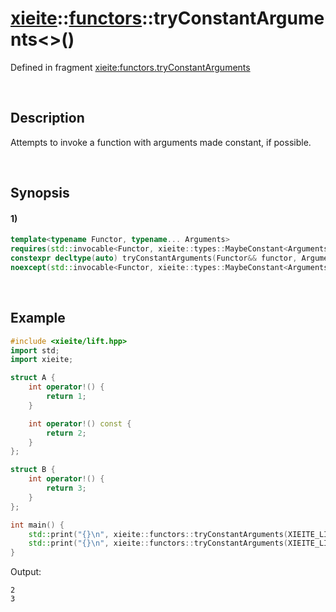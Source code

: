 # [xieite](../../xieite.md)\:\:[functors](../../functors.md)\:\:tryConstantArguments\<\>\(\)
Defined in fragment [xieite:functors.tryConstantArguments](../../../src/functors/try_constant_arguments.cpp)

&nbsp;

## Description
Attempts to invoke a function with arguments made constant, if possible.

&nbsp;

## Synopsis
#### 1)
```cpp
template<typename Functor, typename... Arguments>
requires(std::invocable<Functor, xieite::types::MaybeConstant<Arguments, true>...> || std::invocable<Functor, Arguments...>)
constexpr decltype(auto) tryConstantArguments(Functor&& functor, Arguments&&... arguments)
noexcept(std::invocable<Functor, xieite::types::MaybeConstant<Arguments, true>...> ? std::is_nothrow_invocable_v<Functor, xieite::types::MaybeConstant<Arguments, true>...> : std::is_nothrow_invocable_v<Functor, Arguments...>);
```

&nbsp;

## Example
```cpp
#include <xieite/lift.hpp>
import std;
import xieite;

struct A {
    int operator!() {
        return 1;
    }

    int operator!() const {
        return 2;
    }
};

struct B {
    int operator!() {
        return 3;
    }
};

int main() {
    std::print("{}\n", xieite::functors::tryConstantArguments(XIEITE_LIFT_PREFIX(!), A()));
    std::print("{}\n", xieite::functors::tryConstantArguments(XIEITE_LIFT_PREFIX(!), B()));
}
```
Output:
```
2
3
```
